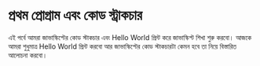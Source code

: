 # প্রথম প্রোগ্রাম এবং কোড স্ট্রাকচার

এই পর্বে আমরা জাভাস্কিপ্টের কোড স্টাকচার এবং Hello World প্রিন্ট করে জাভাস্কিপ্ট শিখা শুরু করবো। আজকে আমরা শুধুমাত্র Hello World প্রিন্ট করবো আর জাভাস্কিপ্টের কোড স্টাকচারটা কেমন হবে তা নিয়ে বিস্তারিত আলোচনা করবো।

